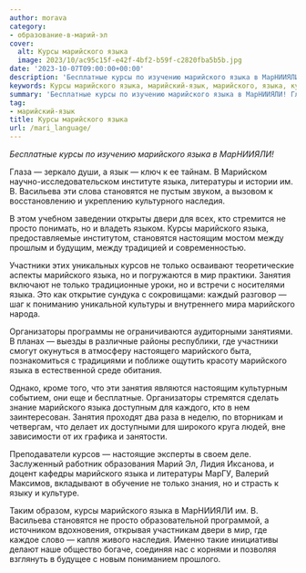 ```yaml
---
author: morava
category:
- образование-в-марий-эл
cover:
  alt: Курсы марийского языка
  image: 2023/10/ac95c15f-e42f-4bf2-b59f-c2820fba5b5b.jpg
date: '2023-10-07T09:00:00+00:00'
description: 'Бесплатные курсы по изучению марийского языка в МарНИИЯЛИ! Глаза — зеркало души, а язык — ключ к ее тайнам. В Марийском научно-исследовательском институте...'
keywords: Курсы марийского языка, марийский-язык, марийского, языка, курсы, становятся, только, занятия, бесплатные, марниияли, литературы, васильева, наследия, двери, просто, настоящим, участники
summary: 'Бесплатные курсы по изучению марийского языка в МарНИИЯЛИ! Глаза — зеркало души, а язык — ключ к ее тайнам. В Марийском научно-исследовательском институте...'
tag:
- марийский-язык
title: Курсы марийского языка
url: /mari_language/
---
```


_Бесплатные курсы по изучению марийского языка в МарНИИЯЛИ!_

Глаза — зеркало души, а язык — ключ к ее тайнам. В Марийском научно-исследовательском институте языка, литературы и истории им. В. Васильева эти слова становятся не пустым звуком, а вызовом к восстановлению и укреплению культурного наследия.

В этом учебном заведении открыты двери для всех, кто стремится не просто понимать, но и владеть языком. Курсы марийского языка, предоставляемые институтом, становятся настоящим мостом между прошлым и будущим, между традицией и современностью.

Участники этих уникальных курсов не только осваивают теоретические аспекты марийского языка, но и погружаются в мир практики. Занятия включают не только традиционные уроки, но и встречи с носителями языка. Это как открытие сундука с сокровищами: каждый разговор — шаг к пониманию уникальной культуры и внутреннего мира марийского народа.

Организаторы программы не ограничиваются аудиторными занятиями. В планах — выезды в различные районы республики, где участники смогут окунуться в атмосферу настоящего марийского быта, познакомиться с традициями и поближе ощутить красоту марийского языка в естественной среде обитания.

Однако, кроме того, что эти занятия являются настоящим культурным событием, они еще и бесплатные. Организаторы стремятся сделать знание марийского языка доступным для каждого, кто в нем заинтересован. Занятия проходят два раза в неделю, по вторникам и четвергам, что делает их доступными для широкого круга людей, вне зависимости от их графика и занятости.

Преподаватели курсов — настоящие эксперты в своем деле. Заслуженный работник образования Марий Эл, Лидия Иксанова, и доцент кафедры марийского языка и литературы МарГУ, Валерий Максимов, вкладывают в обучение не только знания, но и страсть к языку и культуре.

Таким образом, курсы марийского языка в МарНИИЯЛИ им. В. Васильева становятся не просто образовательной программой, а источником вдохновения, открывая участникам двери в мир, где каждое слово — капля живого наследия. Именно такие инициативы делают наше общество богаче, соединяя нас с корнями и позволяя взглянуть в будущее с новым пониманием прошлого.